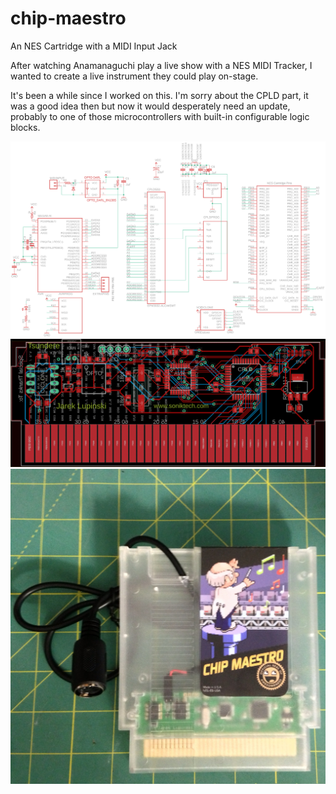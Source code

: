 # chip-maestro
An NES Cartridge with a MIDI Input Jack

After watching Anamanaguchi play a live show with a NES MIDI Tracker, I wanted to create a live instrument they could play on-stage.

It's been a while since I worked on this. I'm sorry about the CPLD part, it was a good idea then but now it would desperately need an update, probably to one of those microcontrollers with built-in configurable logic blocks.


![schematic](chip-maestro-schematic.png)
![board](chip-maestro-board.png)
![photo](chip-maestro-photo.jpg)
